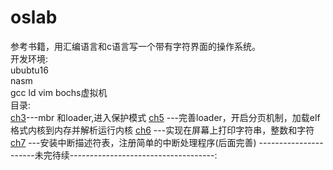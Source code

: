 # oslab
参考书籍，用汇编语言和c语言写一个带有字符界面的操作系统。  
开发环境:  
	ububtu16<br>
	nasm<br>
	gcc
	ld
	vim
	bochs虚拟机  
目录:  
	[ch3](./ch3)---mbr 和loader,进入保护模式
	[ch5](./ch5) ---完善loader，开启分页机制，加载elf格式内核到内存并解析运行内核
	[ch6](./ch6) ---实现在屏幕上打印字符串，整数和字符
	[ch7](./ch7) ---安装中断描述符表，注册简单的中断处理程序(后面完善)
	----------------------未完待续------------------------------------:
